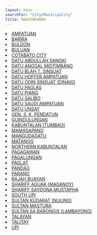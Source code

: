 ```yaml
---
layout: menu
searchFor: "City/Municipality"
title: MAGUINDANAO
---
```

<li><a class="oID" href="{{site.url}}/citymuni/3801.html" value="MAGUINDANAO, AMPATUAN" rel="external">AMPATUAN</a></li><li><a class="oID" href="{{site.url}}/citymuni/3818.html" value="MAGUINDANAO, BARIRA" rel="external">BARIRA</a></li><li><a class="oID" href="{{site.url}}/citymuni/3802.html" value="MAGUINDANAO, BULDON" rel="external">BULDON</a></li><li><a class="oID" href="{{site.url}}/citymuni/3803.html" value="MAGUINDANAO, BULUAN" rel="external">BULUAN</a></li><li><a class="oID" href="{{site.url}}/citymuni/3804.html" value="MAGUINDANAO, COTABATO CITY" rel="external">COTABATO CITY</a></li><li><a class="oID" href="{{site.url}}/citymuni/3828.html" value="MAGUINDANAO, DATU ABDULLAH SANGKI" rel="external">DATU ABDULLAH SANGKI</a></li><li><a class="oID" href="{{site.url}}/citymuni/3831.html" value="MAGUINDANAO, DATU ANGGAL MIDTIMBANG" rel="external">DATU ANGGAL MIDTIMBANG</a></li><li><a class="oID" href="{{site.url}}/citymuni/3830.html" value="MAGUINDANAO, DATU BLAH T. SINSUAT" rel="external">DATU BLAH T. SINSUAT</a></li><li><a class="oID" href="{{site.url}}/citymuni/3835.html" value="MAGUINDANAO, DATU HOFFER AMPATUAN" rel="external">DATU HOFFER AMPATUAN</a></li><li><a class="oID" href="{{site.url}}/citymuni/3807.html" value="MAGUINDANAO, DATU ODIN SINSUAT (DINAIG)" rel="external">DATU ODIN SINSUAT (DINAIG)</a></li><li><a class="oID" href="{{site.url}}/citymuni/3805.html" value="MAGUINDANAO, DATU PAGLAS" rel="external">DATU PAGLAS</a></li><li><a class="oID" href="{{site.url}}/citymuni/3806.html" value="MAGUINDANAO, DATU PIANG" rel="external">DATU PIANG</a></li><li><a class="oID" href="{{site.url}}/citymuni/3836.html" value="MAGUINDANAO, DATU SALIBO" rel="external">DATU SALIBO</a></li><li><a class="oID" href="{{site.url}}/citymuni/3826.html" value="MAGUINDANAO, DATU SAUDI AMPATUAN" rel="external">DATU SAUDI AMPATUAN</a></li><li><a class="oID" href="{{site.url}}/citymuni/3827.html" value="MAGUINDANAO, DATU UNSAY" rel="external">DATU UNSAY</a></li><li><a class="oID" href="{{site.url}}/citymuni/3819.html" value="MAGUINDANAO, GEN. S. K. PENDATUN" rel="external">GEN. S. K. PENDATUN</a></li><li><a class="oID" href="{{site.url}}/citymuni/3825.html" value="MAGUINDANAO, GUINDULUNGAN" rel="external">GUINDULUNGAN</a></li><li><a class="oID" href="{{site.url}}/citymuni/3814.html" value="MAGUINDANAO, KABUNTALAN (TUMBAO)" rel="external">KABUNTALAN (TUMBAO)</a></li><li><a class="oID" href="{{site.url}}/citymuni/3820.html" value="MAGUINDANAO, MAMASAPANO" rel="external">MAMASAPANO</a></li><li><a class="oID" href="{{site.url}}/citymuni/3832.html" value="MAGUINDANAO, MANGUDADATU" rel="external">MANGUDADATU</a></li><li><a class="oID" href="{{site.url}}/citymuni/3809.html" value="MAGUINDANAO, MATANOG" rel="external">MATANOG</a></li><li><a class="oID" href="{{site.url}}/citymuni/3834.html" value="MAGUINDANAO, NORTHERN KABUNTALAN" rel="external">NORTHERN KABUNTALAN</a></li><li><a class="oID" href="{{site.url}}/citymuni/3822.html" value="MAGUINDANAO, PAGAGAWAN" rel="external">PAGAGAWAN</a></li><li><a class="oID" href="{{site.url}}/citymuni/3810.html" value="MAGUINDANAO, PAGALUNGAN" rel="external">PAGALUNGAN</a></li><li><a class="oID" href="{{site.url}}/citymuni/3823.html" value="MAGUINDANAO, PAGLAT" rel="external">PAGLAT</a></li><li><a class="oID" href="{{site.url}}/citymuni/3833.html" value="MAGUINDANAO, PANDAG" rel="external">PANDAG</a></li><li><a class="oID" href="{{site.url}}/citymuni/3811.html" value="MAGUINDANAO, PARANG" rel="external">PARANG</a></li><li><a class="oID" href="{{site.url}}/citymuni/3829.html" value="MAGUINDANAO, RAJAH BUAYAN" rel="external">RAJAH BUAYAN</a></li><li><a class="oID" href="{{site.url}}/citymuni/3808.html" value="MAGUINDANAO, SHARIFF AGUAK (MAGANOY)" rel="external">SHARIFF AGUAK (MAGANOY)</a></li><li><a class="oID" href="{{site.url}}/citymuni/3837.html" value="MAGUINDANAO, SHARIFF SAYDONA MUSTAPHA" rel="external">SHARIFF SAYDONA MUSTAPHA</a></li><li><a class="oID" href="{{site.url}}/citymuni/3817.html" value="MAGUINDANAO, SOUTH UPI" rel="external">SOUTH UPI</a></li><li><a class="oID" href="{{site.url}}/citymuni/3812.html" value="MAGUINDANAO, SULTAN KUDARAT (NULING)" rel="external">SULTAN KUDARAT (NULING)</a></li><li><a class="oID" href="{{site.url}}/citymuni/3824.html" value="MAGUINDANAO, SULTAN MASTURA" rel="external">SULTAN MASTURA</a></li><li><a class="oID" href="{{site.url}}/citymuni/3813.html" value="MAGUINDANAO, SULTAN SA BARONGIS (LAMBAYONG)" rel="external">SULTAN SA BARONGIS (LAMBAYONG)</a></li><li><a class="oID" href="{{site.url}}/citymuni/3816.html" value="MAGUINDANAO, TALAYAN" rel="external">TALAYAN</a></li><li><a class="oID" href="{{site.url}}/citymuni/3821.html" value="MAGUINDANAO, TALITAY" rel="external">TALITAY</a></li><li><a class="oID" href="{{site.url}}/citymuni/3815.html" value="MAGUINDANAO, UPI" rel="external">UPI</a></li>
